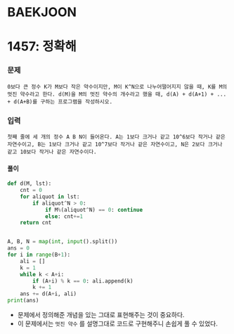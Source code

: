# BAEKJOON

# 1457: 정확해

### 문제

```
0보다 큰 정수 K가 M보다 작은 약수이지만, M이 K^N으로 나누어떨어지지 않을 때, K를 M의 멋진 약수라고 한다. d(M)을 M의 멋진 약수의 개수라고 했을 때, d(A) + d(A+1) + ... + d(A+B)를 구하는 프로그램을 작성하시오.
```

### 입력

```
첫째 줄에 세 개의 정수 A B N이 들어온다. A는 1보다 크거나 같고 10^6보다 작거나 같은 자연수이고, B는 1보다 크거나 같고 10^7보다 작거나 같은 자연수이고, N은 2보다 크거나 같고 10보다 작거나 같은 자연수이다.
```



#### 풀이

```python
def d(M, lst):
    cnt = 0
    for aliquot in lst:
        if aliquot^N > 0:
            if M%(aliquot^N) == 0: continue
            else: cnt+=1
    return cnt


A, B, N = map(int, input().split())
ans = 0
for i in range(B+1):
    ali = []
    k = 1
    while k < A+i:
        if (A+i) % k == 0: ali.append(k)
        k += 1
    ans += d(A+i, ali)
print(ans)
```

- 문제에서 정의해준 개념을 있는 그대로 표현해주는 것이 중요하다.
- 이 문제에서는 `멋진 약수` 를 설명그대로 코드로 구현해주니 손쉽게 풀 수 있었다.